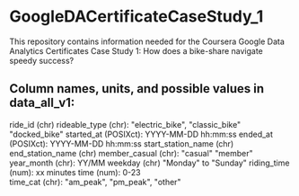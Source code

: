 # GoogleDACertificateCaseStudy_1
This repository contains information needed for the Coursera Google Data Analytics Certificates Case Study 1:  How does a bike-share navigate speedy success?

## Column names, units, and possible values in **data_all_v1**:
ride_id (chr)
rideable_type (chr):  "electric_bike", "classic_bike" "docked_bike" 
started_at (POSIXct): YYYY-MM-DD hh:mm:ss
ended_at (POSIXct): YYYY-MM-DD hh:mm:ss 
start_station_name (chr) 
end_station_name (chr) 
member_casual (chr):  "casual" "member" 
year_month (chr): YY/MM
weekday (chr)  "Monday" to "Sunday"
riding_time (num): xx minutes
time (num): 0-23   
time_cat (chr): "am_peak", "pm_peak", "other"

